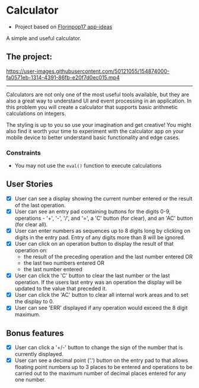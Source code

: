 # Calculator
* Project based on [Florinpop17 app-ideas](https://github.com/florinpop17/app-ideas)

A simple and useful calculator.

## The project:


https://user-images.githubusercontent.com/50121055/154874000-fa0571eb-1314-4391-86fb-e20f7d0ec015.mp4


---
Calculators are not only one of the most useful tools available, but they are
also a great way to understand UI and event processing in an application. In
this problem you will create a calculator that supports basic arithmetic
calculations on integers. 

The styling is up to you so use your imagination and get creative! You might
also find it worth your time to experiment with the calculator app on your
mobile device to better understand basic functionality and edge cases.

### Constraints

- You may not use the `eval()` function to execute calculations

## User Stories

-   [x] User can see a display showing the current number entered or the
result of the last operation.
-   [x] User can see an entry pad containing buttons for the digits 0-9, 
operations - '+', '-', '/', and '=', a 'C' button (for clear), and an 'AC'
button (for clear all).
-   [x] User can enter numbers as sequences up to 8 digits long by clicking on
digits in the entry pad. Entry of any digits more than 8 will be ignored.
-   [x] User can click on an operation button to display the result of that
operation on:
    * the result of the preceding operation and the last number entered OR
    * the last two numbers entered OR
    * the last number entered
-   [x] User can click the 'C' button to clear the last number or the last
operation. If the users last entry was an operation the display will be
updated to the value that preceded it.
-   [x] User can click the 'AC' button to clear all internal work areas and
to set the display to 0.
-   [x] User can see 'ERR' displayed if any operation would exceed the 
8 digit maximum.

## Bonus features

-   [x] User can click a '+/-' button to change the sign of the number that is
currently displayed.
-   [x] User can see a decimal point ('.') button on the entry pad to that 
allows floating point numbers up to 3 places to be entered and operations to
be carried out to the maximum number of decimal places entered for any one
number.

